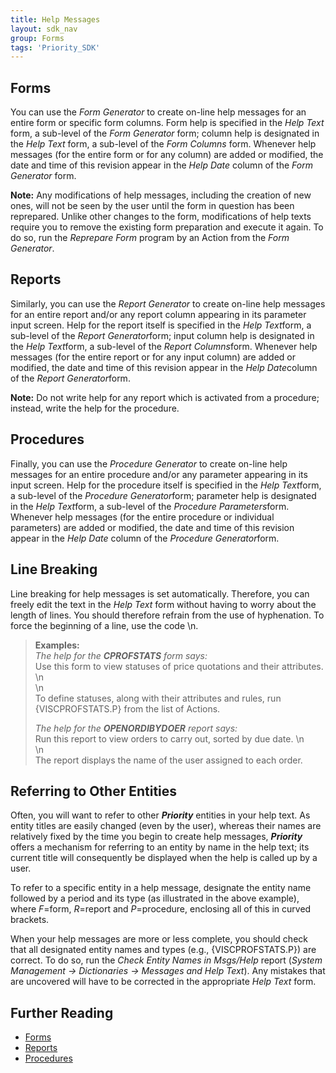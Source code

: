 ```yaml
---
title: Help Messages
layout: sdk_nav
group: Forms
tags: 'Priority_SDK'
---
```

<!-- TODO: Update to reflect shift to text form -->
## Forms

You can use the *Form Generator* to create on-line help messages for an
entire form or specific form columns. Form help is specified in the
*Help Text* form, a sub-level of the *Form Generator* form; column help
is designated in the *Help Text* form, a sub-level of the *Form Columns*
form. Whenever help messages (for the entire form or for any column) are
added or modified, the date and time of this revision appear in the
*Help Date* column of the *Form Generator* form.


**Note:** Any modifications of help messages, including the creation of
new ones, will not be seen by the user until the form in question has
been reprepared. Unlike other changes to the form, modifications of help
texts require you to remove the existing form preparation and execute it
again. To do so, run the *Reprepare Form* program by an Action
from the *Form Generator*.

## Reports

Similarly, you can use the *Report Generator* to create on-line help
messages for an entire report and/or any report column appearing in its
parameter input screen. Help for the report itself is specified in the
*Help Text*form, a sub-level of the *Report Generator*form; input column
help is designated in the *Help Text*form, a sub-level of the *Report
Columns*form. Whenever help messages (for the entire report or for any
input column) are added or modified, the date and time of this revision
appear in the *Help Date*column of the *Report Generator*form.

**Note:** Do not write help for any report which is activated from a
procedure; instead, write the help for the procedure.

## Procedures

Finally, you can use the *Procedure Generator* to create on-line help
messages for an entire procedure and/or any parameter appearing in its
input screen. Help for the procedure itself is specified in the *Help
Text*form, a sub-level of the *Procedure Generator*form; parameter help
is designated in the *Help Text*form, a sub-level of the *Procedure
Parameters*form. Whenever help messages (for the entire procedure or
individual parameters) are added or modified, the date and time of this
revision appear in the *Help Date* column of the *Procedure
Generator*form.

## Line Breaking 

Line breaking for help messages is set automatically. Therefore, you can
freely edit the text in the *Help Text* form without having to worry
about the length of lines. You should therefore refrain from the use of
hyphenation. To force the beginning of a line, use the code \\n.

> **Examples:**\
> *The help for the **CPROFSTATS** form says:*\
> Use this form to view statuses of price quotations and their
> attributes. \\n\
> \\n\
> To define statuses, along with their attributes and rules, run
> {VISCPROFSTATS.P} from the list of Actions.
>
> *The help for the **OPENORDIBYDOER** report says:*\
> Run this report to view orders to carry out, sorted by due date. \\n\
> \\n\
> The report displays the name of the user assigned to each order.

## Referring to Other Entities 

Often, you will want to refer to other ***Priority*** entities in your
help text. As entity titles are easily changed (even by the user),
whereas their names are relatively fixed by the time you begin to create
help messages, ***Priority*** offers a mechanism for referring to an
entity by name in the help text; its current title will consequently be
displayed when the help is called up by a user.

To refer to a specific entity in a help message, designate the entity
name followed by a period and its type (as illustrated in the above
example), where *F*=form, *R*=report and *P*=procedure, enclosing all of
this in curved brackets.

When your help messages are more or less complete, you should check that
all designated entity names and types (e.g., {VISCPROFSTATS.P}) are
correct. To do so, run the *Check Entity Names in Msgs/Help* report
(*System Management → Dictionaries → Messages and Help Text*). Any
mistakes that are uncovered will have to be corrected in the appropriate
*Help Text* form.

## Further Reading 

-   [Forms](Forms )
-   [Reports](Reports )
-   [Procedures](Procedures )
